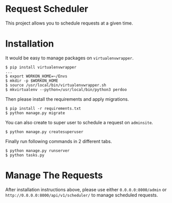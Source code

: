 # Request Scheduler

This project allows you to schedule requests at a given time.

# Installation

It would be easy to manage packages on `virtualenvwrapper`.
```
$ pip install virtualenvwrapper
...
$ export WORKON_HOME=~/Envs
$ mkdir -p $WORKON_HOME
$ source /usr/local/bin/virtualenvwrapper.sh
$ mkvirtualenv --python=/usr/local/bin/python3 perdoo 
```
Then please install the requirements and apply migrations.

```
$ pip install -r requirements.txt
$ python manage.py migrate
```
You can also create to super user to schedule a request on `adminsite`.

```
$ python manage.py createsuperuser
```
Finally run following commands in 2 different tabs.
```
$ python manage.py runserver
$ python tasks.py
```

# Manage The Requests

After installation instructions above, 
please use either `0.0.0.0:8000/admin` or `http://0.0.0.0:8000/api/v1/scheduler/` to manage scheduled requests.
